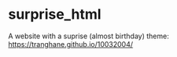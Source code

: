 # surprise_html
A website with a suprise (almost birthday) theme: https://tranghane.github.io/10032004/   
  
 <!-- Deadline: 10/03/2004 --> 
  <!-- 14--> 
  
  

